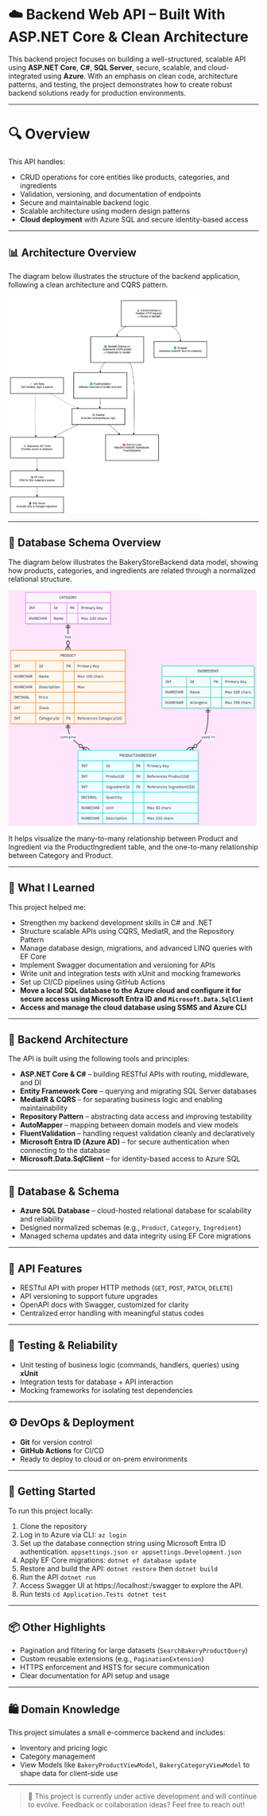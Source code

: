 # ☁️ Backend Web API – Built With ASP.NET Core & Clean Architecture

This backend project focuses on building a well-structured, scalable API using **ASP.NET Core**, **C#**, **SQL Server**, secure, scalable, and cloud-integrated using **Azure**. With an emphasis on clean code, architecture patterns, and testing, the project demonstrates how to create robust backend solutions ready for production environments.

---

# 🔍 Overview

This API handles:

- CRUD operations for core entities like products, categories, and ingredients
- Validation, versioning, and documentation of endpoints
- Secure and maintainable backend logic
- Scalable architecture using modern design patterns
- **Cloud deployment** with Azure SQL and secure identity-based access

---
## 📊 Architecture Overview

The diagram below illustrates the structure of the backend application, following a clean architecture and CQRS pattern.

<img src="./assets/backend-diagram.jpg" width="400" alt="Backend Architecture Diagram" />

---
## 🍰 Database Schema Overview

The diagram below illustrates the BakeryStoreBackend data model, showing how products, categories, and ingredients are related through a normalized relational structure.

<img src="./assets/bakeryStoreBackend-SQL-erdiagram.png" width="500" alt="ER diagram showing relationships between Category, Product, Ingredient, and ProductIngredient" />

It helps visualize the many-to-many relationship between Product and Ingredient via the ProductIngredient table, and the one-to-many relationship between Category and Product.

---

## 🧠 What I Learned

This project helped me:

- Strengthen my backend development skills in C# and .NET
- Structure scalable APIs using CQRS, MediatR, and the Repository Pattern
- Manage database design, migrations, and advanced LINQ queries with EF Core
- Implement Swagger documentation and versioning for APIs
- Write unit and integration tests with xUnit and mocking frameworks
- Set up CI/CD pipelines using GitHub Actions
- **Move a local SQL database to the Azure cloud and configure it for secure access using Microsoft Entra ID and `Microsoft.Data.SqlClient`**
- **Access and manage the cloud database using SSMS and Azure CLI**

---

## 🔐 Backend Architecture

The API is built using the following tools and principles:

- **ASP.NET Core & C#** – building RESTful APIs with routing, middleware, and DI
- **Entity Framework Core** – querying and migrating SQL Server databases
- **MediatR & CQRS** – for separating business logic and enabling maintainability
- **Repository Pattern** – abstracting data access and improving testability
- **AutoMapper** – mapping between domain models and view models
- **FluentValidation** – handling request validation cleanly and declaratively
- **Microsoft Entra ID (Azure AD)** – for secure authentication when connecting to the database
- **Microsoft.Data.SqlClient** – for identity-based access to Azure SQL

---

## 🧱 Database & Schema

- **Azure SQL Database** – cloud-hosted relational database for scalability and reliability
- Designed normalized schemas (e.g., `Product`, `Category`, `Ingredient`)
- Managed schema updates and data integrity using EF Core migrations

---

## 📡 API Features

- RESTful API with proper HTTP methods (`GET`, `POST`, `PATCH`, `DELETE`)
- API versioning to support future upgrades
- OpenAPI docs with Swagger, customized for clarity
- Centralized error handling with meaningful status codes

---

## 🧪 Testing & Reliability

- Unit testing of business logic (commands, handlers, queries) using **xUnit**
- Integration tests for database + API interaction
- Mocking frameworks for isolating test dependencies

---

## ⚙️ DevOps & Deployment

- **Git** for version control
- **GitHub Actions** for CI/CD
- Ready to deploy to cloud or on-prem environments

---

## 🚀 Getting Started

To run this project locally:

1. Clone the repository
2. Log in to Azure via CLI:
  `az login`
3. Set up the database connection string using Microsoft Entra ID authentication.
   `appsettings.json or appsettings.Development.json`
4. Apply EF Core migrations:
  `dotnet ef database update`
5. Restore and build the API:
  `dotnet restore` then `dotnet build`
6. Run the API
   `dotnet run`
7. Access Swagger UI at https://localhost:<port>/swagger to explore the API.
8. Run tests
    `cd Application.Tests
     dotnet test`

---

## 📦 Other Highlights

- Pagination and filtering for large datasets (`SearchBakeryProductQuery`)
- Custom reusable extensions (e.g., `PaginationExtension`)
- HTTPS enforcement and HSTS for secure communication
- Clear documentation for API setup and usage

---

## 🛍️ Domain Knowledge

This project simulates a small e-commerce backend and includes:

- Inventory and pricing logic
- Category management
- View Models like `BakeryProductViewModel`, `BakeryCategoryViewModel` to shape data for client-side use

---

> 💬 This project is currently under active development and will continue to evolve. Feedback or collaboration ideas? Feel free to reach out!
